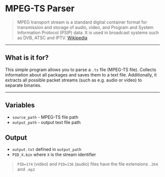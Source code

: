 # MPEG-TS Parser

> MPEG transport stream is a standard digital container format for transmission and storage of audio, video, and Program and System Information Protocol (PSIP) data.
It is used in broadcast systems such as DVB, ATSC and IPTV. [Wikipedia]

------------

## What is it for?
This simple program allows you to parse a `.ts` file (MPEG-TS file). Collects information about all packages and saves them to a text file.
Additionally, it extracts all possible packet streams (such as e.g. audio or video) to separate binaries.

------------

## Variables
- `source_path` - MPEG-TS file path
- `output_path` - output text file path

## Output
- `output.txt` defined in `output_path`
- `PID_X.bin` where `X` is the stream identifier 
> `PID=174` (video) and `PID=136` (audio) files have the file extensions `.264` and `.mp2`



[Wikipedia]:<https://en.wikipedia.org/wiki/MPEG_transport_stream>